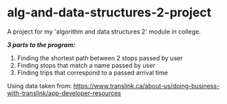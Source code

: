 # alg-and-data-structures-2-project
A project for my 'algorithm and data structures 2' module in college.

***3 parts to the program:***
  1) Finding the shortest path between 2 stops passed by user
  2) Finding stops that match a name passed by user
  3) Finding trips that correspond to a passed arrival time

Using data taken from: https://www.translink.ca/about-us/doing-business-with-translink/app-developer-resources 
